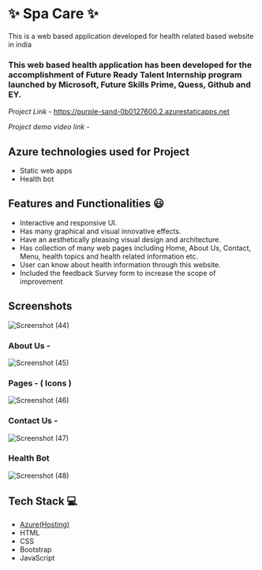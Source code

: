 # ✨  Spa Care ✨

This is a web based application developed for health related based website in india

### This web based health application has been developed for the accomplishment of Future Ready Talent Internship program launched by Microsoft, Future Skills Prime, Quess, Github and EY.


*Project Link* - https://purple-sand-0b0127600.2.azurestaticapps.net

*Project demo video link* - 

## Azure technologies used for Project

- Static web apps
- Health bot

## Features and Functionalities 😃

- Interactive and responsive UI.
- Has many graphical and visual innovative effects.
- Have an aesthetically pleasing visual design and architecture.
- Has collection of many web pages including Home, About Us, Contact, Menu, health topics and health related information etc.
- User can know about health information through this website.
- Included the feedback Survey form to increase the scope of improvement 

## Screenshots

![Screenshot (44)](https://user-images.githubusercontent.com/112318283/212484518-ac78c9ce-beb5-4d7b-9f1e-b7514f7bba15.png)



   

### About Us  -

![Screenshot (45)](https://user-images.githubusercontent.com/112318283/212484538-9255ae41-e400-4bd3-ab17-e1e6e3bff69d.png)



### Pages - ( Icons )

![Screenshot (46)](https://user-images.githubusercontent.com/112318283/212484593-974e33bc-6969-4918-9d3d-62e485f801ac.png)



### Contact Us -
![Screenshot (47)](https://user-images.githubusercontent.com/112318283/212484628-349be550-a5ac-4f5f-a56d-35da3ac61130.png)



### Health Bot
![Screenshot (48)](https://user-images.githubusercontent.com/112318283/212484676-3e1afa71-5fad-41b9-9be3-561ec7c610ae.png)




## Tech Stack 💻

- [Azure(Hosting)](https://azure.microsoft.com/en-in/features/azure-portal/)
- HTML
- CSS
- Bootstrap
- JavaScript
